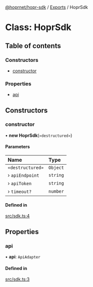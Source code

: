 [@hoprnet/hopr-sdk](../README.md) / [Exports](../modules.md) / HoprSdk

# Class: HoprSdk

## Table of contents

### Constructors

- [constructor](HoprSdk.md#constructor)

### Properties

- [api](HoprSdk.md#api)

## Constructors

### constructor

• **new HoprSdk**(`«destructured»`)

#### Parameters

| Name | Type |
| :------ | :------ |
| `«destructured»` | `Object` |
| › `apiEndpoint` | `string` |
| › `apiToken` | `string` |
| › `timeout?` | `number` |

#### Defined in

[src/sdk.ts:4](https://github.com/hoprnet/hopr-sdk/blob/3ed1006/src/sdk.ts#L4)

## Properties

### api

• **api**: `ApiAdapter`

#### Defined in

[src/sdk.ts:3](https://github.com/hoprnet/hopr-sdk/blob/3ed1006/src/sdk.ts#L3)
